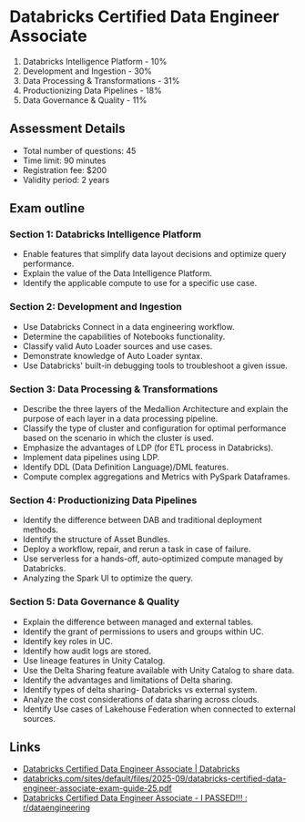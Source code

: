 # Databricks Certified Data Engineer Associate

1. Databricks Intelligence Platform - 10%
2. Development and Ingestion - 30%
3. Data Processing & Transformations - 31%
4. Productionizing Data Pipelines - 18%
5. Data Governance & Quality - 11%

## Assessment Details

- Total number of questions: 45
- Time limit: 90 minutes
- Registration fee: $200
- Validity period: 2 years

## Exam outline

### Section 1: Databricks Intelligence Platform

- Enable features that simplify data layout decisions and optimize query performance.
- Explain the value of the Data Intelligence Platform.
- Identify the applicable compute to use for a specific use case.

### Section 2: Development and Ingestion

- Use Databricks Connect in a data engineering workflow.
- Determine the capabilities of Notebooks functionality.
- Classify valid Auto Loader sources and use cases.
- Demonstrate knowledge of Auto Loader syntax.
- Use Databricks' built-in debugging tools to troubleshoot a given issue.

### Section 3: Data Processing & Transformations

- Describe the three layers of the Medallion Architecture and explain the purpose of each layer in a data processing pipeline.
- Classify the type of cluster and configuration for optimal performance based on the scenario in which the cluster is used.
- Emphasize the advantages of LDP (for ETL process in Databricks).
- Implement data pipelines using LDP.
- Identify DDL (Data Definition Language)/DML features.
- Compute complex aggregations and Metrics with PySpark Dataframes.

### Section 4: Productionizing Data Pipelines

- Identify the difference between DAB and traditional deployment methods.
- Identify the structure of Asset Bundles.
- Deploy a workflow, repair, and rerun a task in case of failure.
- Use serverless for a hands-off, auto-optimized compute managed by Databricks.
- Analyzing the Spark UI to optimize the query.

### Section 5: Data Governance & Quality

- Explain the difference between managed and external tables.
- Identify the grant of permissions to users and groups within UC.
- Identify key roles in UC.
- Identify how audit logs are stored.
- Use lineage features in Unity Catalog.
- Use the Delta Sharing feature available with Unity Catalog to share data.
- Identify the advantages and limitations of Delta sharing.
- Identify types of delta sharing- Databricks vs external system.
- Analyze the cost considerations of data sharing across clouds.
- Identify Use cases of Lakehouse Federation when connected to external sources.

## Links

- [Databricks Certified Data Engineer Associate \| Databricks](https://www.databricks.com/learn/certification/data-engineer-associate)
- [databricks.com/sites/default/files/2025-09/databricks-certified-data-engineer-associate-exam-guide-25.pdf](https://www.databricks.com/sites/default/files/2025-09/databricks-certified-data-engineer-associate-exam-guide-25.pdf)
- [Databricks Certified Data Engineer Associate - I PASSED!!! : r/dataengineering](https://www.reddit.com/r/dataengineering/comments/1hsnqzv/databricks_certified_data_engineer_associate_i/)
